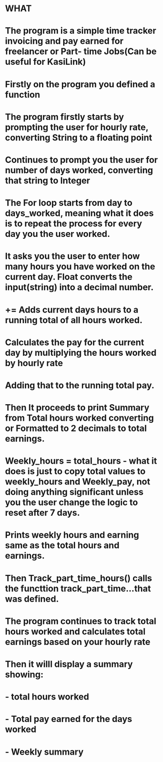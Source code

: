 # WHAT
# The program is a simple time tracker invoicing and pay earned for freelancer or Part- time Jobs(Can be useful for KasiLink)

# Firstly on the program you defined a function 
# The program firstly starts by prompting the user for hourly rate, converting String to a floating point
# Continues to prompt you the user for number of days worked, converting that string to Integer
# The For loop starts from day to days_worked, meaning what it does is to repeat the process for every day you the user worked.
# It asks you the user to enter how many hours you have worked on the current day. Float converts the input(string) into a decimal number.
# += Adds current days hours to a running total of all hours worked.
# Calculates the pay for the current day by multiplying the hours worked by hourly rate 
# Adding that to the running total pay.
# Then It proceeds to print Summary from Total hours worked converting or Formatted to 2 decimals to total earnings.
# Weekly_hours = total_hours - what it does is just to copy total values to weekly_hours and Weekly_pay, not doing anything significant unless you the user change the logic to reset after 7 days.
# Prints weekly hours and earning same as the total hours and earnings.
# Then Track_part_time_hours() calls the functtion track_part_time...that was defined. 



# The program continues to track total hours worked and calculates total earnings based on your hourly rate 
# Then it willl display a summary showing:
# - total hours worked 
# - Total pay earned for the days worked
# - Weekly summary
